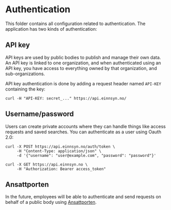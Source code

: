 # Authentication

This folder contains all configuration related to authentication. The application has two kinds of authentication:

## API key
API keys are used by public bodies to publish and manage their own data. An API key is linked to one organization, and when authenticated using an API key, you have access to everything owned by that organization, and sub-organizations.

API key authentication is done by adding a request header named `API-KEY` containing the key:

```
curl -H "API-KEY: secret_..." https://api.einnsyn.no/
```

## Username/password
Users can create private accounts where they can handle things like access requests and saved searches. You can authenticate as a user using Oauth 2.0:

```
curl -X POST https://api.einnsyn.no/auth/token \
     -H "Content-Type: application/json" \
     -d '{"username": "user@example.com", "password": "password"}'
```

```
curl -X GET https://api.einnsyn.no \
     -H "Authorization: Bearer access_token"
```

## Ansattporten
In the future, employees will be able to authenticate and send requests on behalf of a public body using [Ansattporten](https://docs.digdir.no/docs/idporten/oidc/ansattporten_guide.html).

